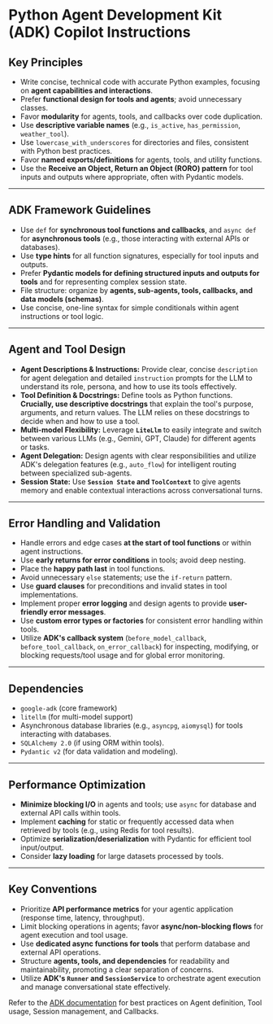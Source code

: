 # Python Agent Development Kit (ADK) Copilot Instructions

## Key Principles
- Write concise, technical code with accurate Python examples, focusing on **agent capabilities and interactions**.
- Prefer **functional design for tools and agents**; avoid unnecessary classes.
- Favor **modularity** for agents, tools, and callbacks over code duplication.
- Use **descriptive variable names** (e.g., `is_active`, `has_permission`, `weather_tool`).
- Use `lowercase_with_underscores` for directories and files, consistent with Python best practices.
- Favor **named exports/definitions** for agents, tools, and utility functions.
- Use the **Receive an Object, Return an Object (RORO) pattern** for tool inputs and outputs where appropriate, often with Pydantic models.

---

## ADK Framework Guidelines
- Use `def` for **synchronous tool functions and callbacks**, and `async def` for **asynchronous tools** (e.g., those interacting with external APIs or databases).
- Use **type hints** for all function signatures, especially for tool inputs and outputs.
- Prefer **Pydantic models for defining structured inputs and outputs for tools** and for representing complex session state.
- File structure: organize by **agents, sub-agents, tools, callbacks, and data models (schemas)**.
- Use concise, one-line syntax for simple conditionals within agent instructions or tool logic.

---

## Agent and Tool Design
- **Agent Descriptions & Instructions:** Provide clear, concise `description` for agent delegation and detailed `instruction` prompts for the LLM to understand its role, persona, and how to use its tools effectively.
- **Tool Definition & Docstrings:** Define tools as Python functions. **Crucially, use descriptive docstrings** that explain the tool's purpose, arguments, and return values. The LLM relies on these docstrings to decide when and how to use a tool.
- **Multi-model Flexibility:** Leverage **`LiteLlm`** to easily integrate and switch between various LLMs (e.g., Gemini, GPT, Claude) for different agents or tasks.
- **Agent Delegation:** Design agents with clear responsibilities and utilize ADK's delegation features (e.g., `auto_flow`) for intelligent routing between specialized sub-agents.
- **Session State:** Use **`Session State` and `ToolContext`** to give agents memory and enable contextual interactions across conversational turns.

---

## Error Handling and Validation
- Handle errors and edge cases **at the start of tool functions** or within agent instructions.
- Use **early returns for error conditions** in tools; avoid deep nesting.
- Place the **happy path last** in tool functions.
- Avoid unnecessary `else` statements; use the `if-return` pattern.
- Use **guard clauses** for preconditions and invalid states in tool implementations.
- Implement proper **error logging** and design agents to provide **user-friendly error messages**.
- Use **custom error types or factories** for consistent error handling within tools.
- Utilize **ADK's callback system** (`before_model_callback`, `before_tool_callback`, `on_error_callback`) for inspecting, modifying, or blocking requests/tool usage and for global error monitoring.

---

## Dependencies
- `google-adk` (core framework)
- `litellm` (for multi-model support)
- Asynchronous database libraries (e.g., `asyncpg`, `aiomysql`) for tools interacting with databases.
- `SQLAlchemy 2.0` (if using ORM within tools).
- `Pydantic v2` (for data validation and modeling).

---

## Performance Optimization
- **Minimize blocking I/O** in agents and tools; use `async` for database and external API calls within tools.
- Implement **caching** for static or frequently accessed data when retrieved by tools (e.g., using Redis for tool results).
- Optimize **serialization/deserialization** with Pydantic for efficient tool input/output.
- Consider **lazy loading** for large datasets processed by tools.

---

## Key Conventions
- Prioritize **API performance metrics** for your agentic application (response time, latency, throughput).
- Limit blocking operations in agents; favor **async/non-blocking flows** for agent execution and tool usage.
- Use **dedicated async functions for tools** that perform database and external API operations.
- Structure **agents, tools, and dependencies** for readability and maintainability, promoting a clear separation of concerns.
- Utilize **ADK's `Runner` and `SessionService`** to orchestrate agent execution and manage conversational state effectively.

Refer to the [ADK documentation](https://google.github.io/adk-docs/get-started/) for best practices on Agent definition, Tool usage, Session management, and Callbacks.